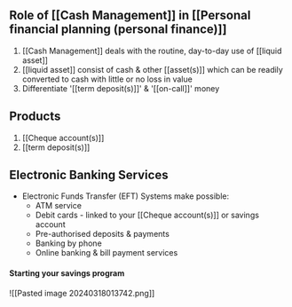 

## Role of [[Cash Management]] in [[Personal financial planning (personal finance)]]
1. [[Cash Management]] deals with the routine, day-to-day use of [[liquid asset]]
2. [[liquid asset]] consist of cash & other [[asset(s)]] which can be readily converted to cash with little or no loss in value
3. Differentiate '[[term deposit(s)]]' & '[[on-call]]' money

## Products
1. [[Cheque account(s)]]
2. [[term deposit(s)]]

## Electronic Banking Services
- Electronic Funds Transfer (EFT) Systems make possible:
	- ATM service
	- Debit cards - linked to your [[Cheque account(s)]] or savings account
	- Pre-authorised deposits & payments
	- Banking by phone
	- Online banking & bill payment services

#### Starting your savings program
![[Pasted image 20240318013742.png]]